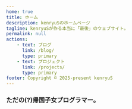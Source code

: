 ```yaml
---
home: true
title: ホーム
description: kenryuSのホームページ
tagline: kenryuSが作る本当に「最後」のウェブサイト。
permalink: null
actions:
    - text: ブログ
      link: /blog/
      type: primary
    - text: プロジェクト
      link: /projects/
      type: primary
footer: Copyright © 2025-present kenryuS
---
```


### ただの(?)帰国子女プログラマー。
